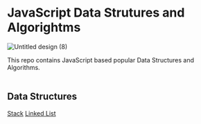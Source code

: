 # JavaScript Data Strutures and Algorightms
![Untitled design (8)](https://user-images.githubusercontent.com/83531337/155879769-569f9953-c6e6-4fb3-96a0-195af1180358.png)

This repo contains JavaScript based popular Data Structures and Algorithms. <br><br>

## Data Structures<br>
[Stack](https://github.com/Aashutosh0033/DSA-using-JavaScript/edit/main/Stack)
[Linked List](https://github.com/Aashutosh0033/DSA-using-JavaScript/edit/main/Linked%20List)
